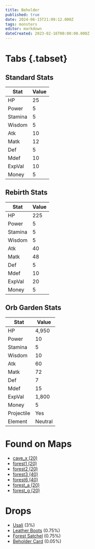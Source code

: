 ```yaml
---
title: Beholder
published: true
date: 2024-06-15T21:09:12.000Z
tags: monsters
editor: markdown
dateCreated: 2023-02-16T00:00:00.000Z
---
```


# Tabs {.tabset}

## Standard Stats

|Stat|Value|
|-|-|
|HP|25|
|Power|5|
|Stamina|5|
|Wisdom|5|
|Atk|10|
|Matk|12|
|Def|5|
|Mdef|10|
|ExpVal|10|
|Money|5|
## Rebirth Stats

|Stat|Value|
|-|-|
|HP|225|
|Power|5|
|Stamina|5|
|Wisdom|5|
|Atk|40|
|Matk|48|
|Def|5|
|Mdef|10|
|ExpVal|20|
|Money|5|
## Orb Garden Stats

|Stat|Value|
|-|-|
|HP|4,950|
|Power|10|
|Stamina|5|
|Wisdom|10|
|Atk|60|
|Matk|72|
|Def|7|
|Mdef|15|
|ExpVal|1,800|
|Money|5|
|Projectile|Yes|
|Element|Neutral|

# Found on Maps
 * [cave_x (20)](/maps/cave_x)
 * [forest1 (20)](/maps/forest1)
 * [forest2 (20)](/maps/forest2)
 * [forest3 (40)](/maps/forest3)
 * [forest6 (40)](/maps/forest6)
 * [forest_a (20)](/maps/forest_a)
 * [forest_g (20)](/maps/forest_g)

# Drops
 * [Usali](/items/usali) (3%)
 * [Leather Boots](/items/leather-boots) (0.75%)
 * [Forest Satchel](/items/forest-satchel) (0.75%)
 * [Beholder Card](/items/beholder-card) (0.05%)
